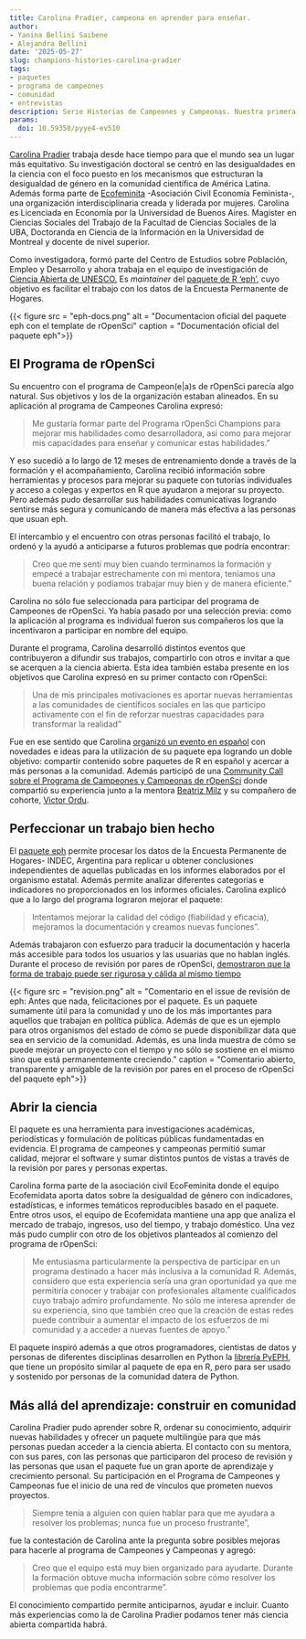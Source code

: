 ```yaml
---
title: Carolina Pradier, campeona en aprender para enseñar. 
author:
- Yanina Bellini Saibene
- Alejandra Bellini
date: '2025-05-27'
slug: champions-histories-carolina-pradier
tags:
- paquetes
- programa de campeones
- comunidad
- entrevistas
description: Serie Historias de Campeones y Campeonas. Nuestra primera historia es la de Carolina Pradier, principal maintainer del paquete eph. Repasamos su participacion en el programa y el impacto de su trabajo en diferentes organizaciones y comunidades.
params:
  doi: 10.59350/pyye4-ev510
---
```


[Carolina Pradier](/es/author/carolina-pradier/) trabaja desde hace tiempo para que el mundo sea un lugar más equitativo. Su investigación doctoral se centró en las desigualdades en la ciencia con el foco puesto en los mecanismos que estructuran la desigualdad de género en la comunidad científica de América Latina. Además forma parte de [Ecofeminita](https://ecofeminita.com/) -Asociación Civil Economía Feminista-, una organización interdisciplinaria creada y liderada por mujeres.
Carolina es Licenciada en Economía por la Universidad de Buenos Aires. Magíster en Ciencias Sociales del Trabajo de la Facultad de Ciencias Sociales de la UBA, Doctoranda en Ciencia de la Información en la Universidad de Montreal y docente de nivel superior.

Como investigadora, formó parte del Centro de Estudios sobre Población, Empleo y Desarrollo y ahora trabaja en el equipo de investigación de [Ciencia Abierta de UNESCO.](https://www.unesco.org/en/open-science) Es _maintainer_ del [paquete de R ‘eph’](https://docs.ropensci.org/eph/), cuyo objetivo es facilitar el trabajo con los datos de la Encuesta Permanente de Hogares.

{{< figure src = "eph-docs.png" alt = "Documentacion oficial del paquete eph con el template de rOpenSci" caption = "Documentación oficial del paquete eph">}}

## El Programa de rOpenSci

Su encuentro con el programa de Campeon(e|a)s de rOpenSci parecía algo natural. Sus objetivos y los de la organización estaban alineados. En su aplicación al programa de Campeones Carolina expresó: 

> Me gustaría formar parte del Programa rOpenSci Champions para mejorar mis habilidades como desarrolladora, así como para mejorar mis capacidades para enseñar y comunicar estas habilidades.”

Y eso sucedió a lo largo de 12 meses de entrenamiento donde a través de la formación y el acompañamiento, Carolina recibió información sobre herramientas y procesos para mejorar su paquete con tutorías individuales y acceso a colegas y expertos en R que ayudaron a mejorar su proyecto. Pero además pudo desarrollar sus habilidades comunicativas logrando sentirse más segura y comunicando de manera más efectiva a las personas que usuan eph.

El intercambio y el encuentro con otras personas facilitó el trabajo, lo ordenó y la ayudó a anticiparse a futuros problemas que podría encontrar: 

> Creo que me sentí muy bien cuando terminamos la formación y empecé a trabajar estrechamente con mi mentora, teníamos una buena relación y podíamos trabajar muy bien y de manera eficiente.”

Carolina no sólo fue seleccionada para participar del programa de Campeones de rOpenSci. Ya había pasado por una selección previa: como la aplicación al programa es individual fueron sus compañeros los que la incentivaron a participar en nombre del equipo.

Durante el programa, Carolina desarrolló distintos eventos que contribuyeron a difundir sus trabajos, compartirlo con otros e invitar a que se acerquen a la ciencia abierta. Esta idea también estaba presente en los objetivos que Carolina expresó en su primer contacto con rOpenSci: 

> Una de mis principales motivaciones es aportar nuevas herramientas a las comunidades de científicos sociales en las que participo activamente con el fin de reforzar nuestras capacidades para transformar la realidad”

Fue en ese sentido que Carolina [organizó un evento en español](https://vimeo.com/899372049) con novedades e ideas para la utilización de su paquete epa logrando un doble objetivo: compartir contenido sobre paquetes de R en español y acercar a más personas a la comunidad. 
Además participó de una [Community Call sobre el Programa de Campeones y Campeonas de rOpenSci](/commcalls/july2023-championprogram/) donde compartió su experiencia junto a la mentora [Beatriz Milz](/es/author/beatriz-milz/) y su compañero de cohorte, [Victor Ordu](/author/victor-ordu/). 

## Perfeccionar un trabajo bien hecho

El [paquete eph](https://github.com/ropensci/eph/) permite procesar los datos de la Encuesta Permanente de Hogares- INDEC, Argentina para replicar u obtener conclusiones independientes de aquellas publicadas en los informes elaborados por el organismo estatal. Además permite analizar diferentes categorías e indicadores no proporcionados en los informes oficiales.
Carolina explicó que a lo largo del programa lograron mejorar el paquete: 

> Intentamos mejorar la calidad del código (fiabilidad y eficacia), mejoramos la documentación y creamos nuevas funciones”. 

Además trabajaron con esfuerzo para traducir la documentación y hacerla más accesible para todos los usuarios y las usuarias que no hablan inglés. 
Durante el proceso de revisión por pares de rOpenSci, [demostraron que la forma de trabajo puede ser rigurosa y cálida al mismo tiempo](https://github.com/ropensci/software-review/issues/593#issuecomment-1709968472)

{{< figure src = "revision.png" alt = "Comentario en el issue de revisión de eph: Antes que nada, felicitaciones por el paquete. Es un paquete sumamente útil para la comunidad y uno de los más importantes para aquellos que trabajan en política pública. Además de que es un ejemplo para otros organismos del estado de cómo se puede disponibilizar data que sea en servicio de la comunidad. Además, es una linda muestra de cómo se puede mejorar un proyecto con el tiempo y no sólo se sostiene en el mismo sino que está permanentemente creciendo." caption = "Comentario abierto, transparente y amigable de la revisión por pares en el proceso de rOpenSci del paquete eph">}}

## Abrir la ciencia

El paquete es una herramienta para investigaciones académicas, periodísticas y formulación de políticas públicas fundamentadas en evidencia. El programa de campeones y campeonas permitió sumar calidad, mejorar el software y sumar distintos puntos de vistas a través de la revisión por pares y personas expertas.

Carolina forma parte de la asociación civil EcoFeminita donde el equipo Ecofemidata aporta datos sobre la desigualdad de género con indicadores, estadísticas, e informes temáticos reproducibles basado en el paquete. Entre otros usos, el equipo de Ecofemidata mantiene una app que analiza el mercado de trabajo, ingresos, uso del tiempo, y trabajo doméstico. 
Una vez más pudo cumplir con otro de los objetivos planteados al comienzo del programa de rOpenSci: 

> Me entusiasma particularmente la perspectiva de participar en un programa destinado a hacer más inclusiva a la comunidad R. Además, considero que esta experiencia sería una gran oportunidad ya que me permitiría conocer y trabajar con profesionales altamente cualificados cuyo trabajo admiro profundamente. No sólo me interesa aprender de su experiencia, sino que también creo que la creación de estas redes puede contribuir a aumentar el impacto de los esfuerzos de mi comunidad y a acceder a nuevas fuentes de apoyo.”

El paquete inspiró además a que otros programadores, cientistas de datos y personas de diferentes disciplinas desarrollen en Python la [librería PyEPH](https://pyeph.readthedocs.io/es/latest/), que tiene un propósito similar al paquete de epa en R, pero para ser usado y sostenido por personas de la comunidad datera de Python.

## Más allá del aprendizaje: construir en comunidad

Carolina Pradier pudo aprender sobre R, ordenar su conocimiento, adquirir nuevas habilidades y ofrecer un paquete multilingüe para que más personas puedan acceder a la ciencia abierta. El contacto con su mentora, con sus pares, con las personas que participaron del proceso de revisión y las personas que usan el paquete fue un gran aporte de aprendizaje y crecimiento personal. Su participación en el Programa de Campeones y Campeonas fue el inicio de una red de vínculos que prometen nuevos proyectos.

> Siempre tenía a alguien con quien hablar para que me ayudara a resolver los problemas; nunca fue un proceso frustrante”, 

fue la contestación de Carolina ante la pregunta sobre posibles mejoras para hacerle al programa de Campeones y Campeonas y agregó: 

> Creo que el equipo está muy bien organizado para ayudarte. Durante la formación obtuve mucha información sobre cómo resolver los problemas que podía encontrarme”.

El conocimiento compartido permite anticiparnos, ayudar e incluir. Cuanto más experiencias como la de Carolina Pradier podamos tener más ciencia abierta compartida habrá.
